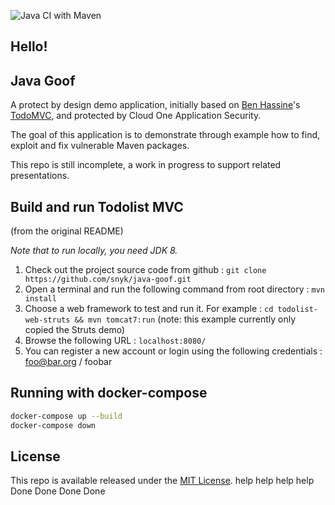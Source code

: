 ![Java CI with Maven](https://github.com/omearaj/java-goof/workflows/Java%20CI%20with%20Maven/badge.svg?branch=master)

## Hello!
## Java Goof

A protect by design demo application, initially based on [Ben Hassine](https://github.com/benas/)'s [TodoMVC](https://github.com/benas/todolist-mvc), and protected by Cloud One Application Security. 

The goal of this application is to demonstrate through example how to find, exploit and fix vulnerable Maven packages. 

This repo is still incomplete, a work in progress to support related presentations.


## Build and run Todolist MVC

(from the original README)

*Note that to run locally, you need JDK 8.*

1.  Check out the project source code from github : `git clone https://github.com/snyk/java-goof.git`
2.  Open a terminal and run the following command from root directory : `mvn install`
3.  Choose a web framework to test and run it. For example : `cd todolist-web-struts && mvn tomcat7:run` (note: this example currently only copied the Struts demo)
4.  Browse the following URL : `localhost:8080/`
5.  You can register a new account or login using the following credentials : foo@bar.org / foobar

## Running with docker-compose
```bash
docker-compose up --build
docker-compose down
```

## License
This repo is available released under the [MIT License](http://opensource.org/licenses/mit-license.php/).
help
help
help
help
Done
Done
Done
Done

